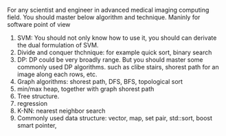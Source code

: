 For any scientist and engineer in advanced medical imaging computing field.
You should master below algorithm and technique. Maninly for software point of view

1. SVM: You should not only know how to use it, you should can derivate the dual formulation of SVM. 
2. Divide and conquer thchnique: for example quick sort, binary search
3. DP: DP could be very broadly range. But you should master some commonly used DP algorithms. such as clibe stairs, shorest path for an image along each rows, etc.
4. Graph algorithms: shorest path, DFS, BFS, topological sort
5. min/max heap, together with graph shorest path
6. Tree structure. 
7. regression
8. K-NN: nearest neighbor search
9. Commonly used data structure: vector, map, set pair, std::sort, boost smart pointer,

